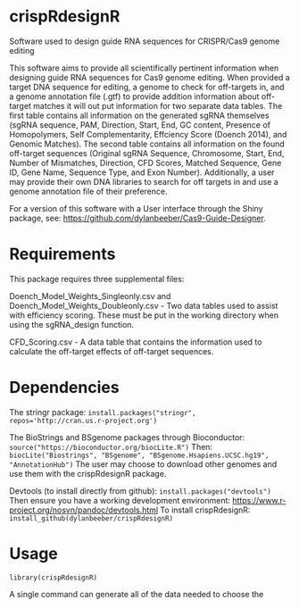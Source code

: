 # crispRdesignR
Software used to design guide RNA sequences for CRISPR/Cas9 genome editing

This software aims to provide all scientifically pertinent information when designing guide RNA sequences for Cas9 genome editing. When provided a target DNA sequence for editing, a genome to check for off-targets in, and a genome annotation file (.gtf) to provide addition information about off-target matches it will out put information for two separate data tables. The first table contains all information on the generated sgRNA themselves (sgRNA sequence, PAM, Direction, Start, End, GC content, Presence of Homopolymers, Self Complementarity, Effciency Score (Doench 2014), and Genomic Matches). The second table contains all information on the found off-target sequences (Original sgRNA Sequence, Chromosome, Start, End, Number of Mismatches, Direction, CFD Scores, Matched Sequence, Gene ID, Gene Name, Sequence Type, and Exon Number). Additionally, a user may provide their own DNA libraries to search for off targets in and use a genome annotation file of their preference.

For a version of this software with a User interface through the Shiny package, see: https://github.com/dylanbeeber/Cas9-Guide-Designer.

# Requirements
This package requires three supplemental files:

Doench_Model_Weights_Singleonly.csv and Doench_Model_Weights_Doubleonly.csv - Two data tables used to assist with efficiency scoring. These must be put in the working directory when using the sgRNA_design function.

CFD_Scoring.csv - A data table that contains the information used to calculate the off-target effects of off-target sequences.

# Dependencies
The stringr package: `install.packages("stringr", repos='http://cran.us.r-project.org')`

The BioStrings and BSgenome packages through Bioconductor: `source("https://bioconductor.org/biocLite.R")`
Then: `biocLite("Biostrings", "BSgenome", "BSgenome.Hsapiens.UCSC.hg19", "AnnotationHub")` The user may choose to download other genomes and use them with the crispRdesignR package.

Devtools (to install directly from github): `install.packages("devtools")`
Then ensure you have a working development environment: https://www.r-project.org/nosvn/pandoc/devtools.html
To install crispRdesignR: `install_github(dylanbeeber/crispRdesignR)`

# Usage
`library(crispRdesignR)`

A single command can generate all of the data needed to choose the 
